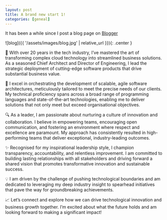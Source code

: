 ```yaml
---
layout: post
title: A brand new start 1!
categories: [geneal]
---
```


It has been a while since I post a blog page on [Blogger](https://elvishsu66.blogspot.com)

![blog]({{ '/assets/images/blog.jpg' | relative_url }}){: .center }

🌟 With over 20 years in the tech industry, I’ve mastered the art of transforming complex cloud technology into streamlined business solutions. As a seasoned Chief Architect and Director of Engineering, I lead the strategic deployment of cutting-edge software products that drive substantial business value.

🚀 I excel in orchestrating the development of scalable, agile software architectures, meticulously tailored to meet the precise needs of our clients. My technical proficiency spans across a broad range of programming languages and state-of-the-art technologies, enabling me to deliver solutions that not only meet but exceed organisational objectives.

🔍 As a leader, I am passionate about nurturing a culture of innovation and collaboration. I believe in empowering teams, encouraging open communication, and fostering an environment where respect and excellence are paramount. My approach has consistently resulted in high-performing teams that deliver exceptional, industry-leading outcomes.

✨ Recognised for my inspirational leadership style, I champion transparency, accountability, and relentless improvement. I am committed to building lasting relationships with all stakeholders and driving forward a shared vision that promotes transformative innovation and sustainable success.

💡 I am driven by the challenge of pushing technological boundaries and am dedicated to leveraging my deep industry insight to spearhead initiatives that pave the way for groundbreaking achievements.

📈 Let’s connect and explore how we can drive technological innovation and business growth together. I’m excited about what the future holds and am looking forward to making a significant impact!